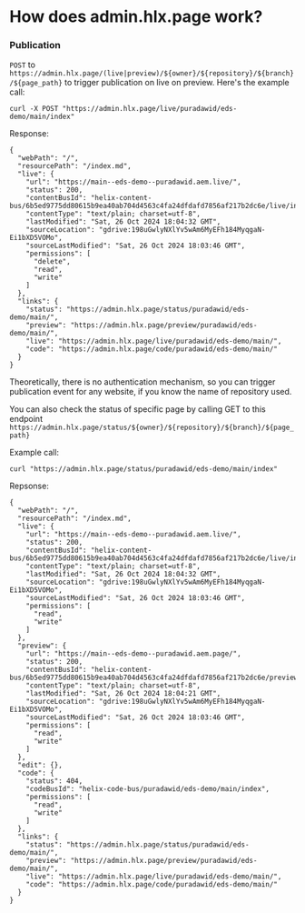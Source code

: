 # How does admin.hlx.page work?

### Publication

`POST` to `https://admin.hlx.page/(live|preview)/${owner}/${repository}/${branch}/${page_path}` to trigger publication on live on preview.
Here's the example call:

```
curl -X POST "https://admin.hlx.page/live/puradawid/eds-demo/main/index"
```

Response:

```
{
  "webPath": "/",
  "resourcePath": "/index.md",
  "live": {
    "url": "https://main--eds-demo--puradawid.aem.live/",
    "status": 200,
    "contentBusId": "helix-content-bus/6b5ed9775dd80615b9ea40ab704d4563c4fa24dfdafd7856af217b2dc6e/live/index.md",
    "contentType": "text/plain; charset=utf-8",
    "lastModified": "Sat, 26 Oct 2024 18:04:32 GMT",
    "sourceLocation": "gdrive:198uGwlyNXlYv5wAm6MyEFh184MyqgaN-Ei1bXD5VOMo",
    "sourceLastModified": "Sat, 26 Oct 2024 18:03:46 GMT",
    "permissions": [
      "delete",
      "read",
      "write"
    ]
  },
  "links": {
    "status": "https://admin.hlx.page/status/puradawid/eds-demo/main/",
    "preview": "https://admin.hlx.page/preview/puradawid/eds-demo/main/",
    "live": "https://admin.hlx.page/live/puradawid/eds-demo/main/",
    "code": "https://admin.hlx.page/code/puradawid/eds-demo/main/"
  }
}
```

Theoretically, there is no authentication mechanism, so you can trigger publication event for any website, if you know the name of repository used.

You can also check the status of specific page by calling GET to this endpoint `https://admin.hlx.page/status/${owner}/${repository}/${branch}/${page_path}`

Example call: 

```
curl "https://admin.hlx.page/status/puradawid/eds-demo/main/index"
```

Repsonse:

```
{
  "webPath": "/",
  "resourcePath": "/index.md",
  "live": {
    "url": "https://main--eds-demo--puradawid.aem.live/",
    "status": 200,
    "contentBusId": "helix-content-bus/6b5ed9775dd80615b9ea40ab704d4563c4fa24dfdafd7856af217b2dc6e/live/index.md",
    "contentType": "text/plain; charset=utf-8",
    "lastModified": "Sat, 26 Oct 2024 18:04:32 GMT",
    "sourceLocation": "gdrive:198uGwlyNXlYv5wAm6MyEFh184MyqgaN-Ei1bXD5VOMo",
    "sourceLastModified": "Sat, 26 Oct 2024 18:03:46 GMT",
    "permissions": [
      "read",
      "write"
    ]
  },
  "preview": {
    "url": "https://main--eds-demo--puradawid.aem.page/",
    "status": 200,
    "contentBusId": "helix-content-bus/6b5ed9775dd80615b9ea40ab704d4563c4fa24dfdafd7856af217b2dc6e/preview/index.md",
    "contentType": "text/plain; charset=utf-8",
    "lastModified": "Sat, 26 Oct 2024 18:04:21 GMT",
    "sourceLocation": "gdrive:198uGwlyNXlYv5wAm6MyEFh184MyqgaN-Ei1bXD5VOMo",
    "sourceLastModified": "Sat, 26 Oct 2024 18:03:46 GMT",
    "permissions": [
      "read",
      "write"
    ]
  },
  "edit": {},
  "code": {
    "status": 404,
    "codeBusId": "helix-code-bus/puradawid/eds-demo/main/index",
    "permissions": [
      "read",
      "write"
    ]
  },
  "links": {
    "status": "https://admin.hlx.page/status/puradawid/eds-demo/main/",
    "preview": "https://admin.hlx.page/preview/puradawid/eds-demo/main/",
    "live": "https://admin.hlx.page/live/puradawid/eds-demo/main/",
    "code": "https://admin.hlx.page/code/puradawid/eds-demo/main/"
  }
}
```
